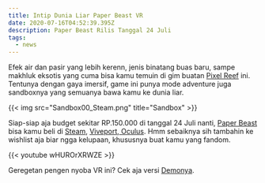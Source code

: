 ```yaml
---
title: Intip Dunia Liar Paper Beast VR
date: 2020-07-16T04:52:39.395Z
description: Paper Beast Rilis Tanggal 24 Juli
tags:
  - news
---
```

Efek air dan pasir yang lebih kerenn, jenis binatang buas baru, sampe makhluk eksotis yang cuma bisa kamu temuin di gim buatan [Pixel Reef](https://www.pixelreef.fr/) ini. Tentunya dengan gaya imersif, game ini punya mode adventure juga sandboxnya yang semuanya bawa kamu ke dunia liar.

{{< img src="Sandbox00_Steam.png" title="Sandbox" >}}

Siap-siap aja budget sekitar RP.150.000 di tanggal 24 Juli nanti, [Paper Beast](https://www.pixelreef.fr/paper-beast/) bisa kamu beli di [Steam](https://store.steampowered.com/app/1232570/Paper_Beast/), [Viveport](https://www.viveport.com/f3781632-e9ac-45aa-922d-d1cbebee09d9),[ Oculus](https://www.oculus.com/experiences/rift/3084782771571768/?utm_source=rakuten&utm_medium=affiliate&utm_campaign=TnL5HPStwNw). Hmm sebaiknya sih tambahin ke wishlist aja biar ngga kelupaan, khususnya buat kamu yang fandom.

{{< youtube wHUROrXRWZE >}}

 Geregetan pengen nyoba VR ini? Cek aja versi [Demonya](https://store.steampowered.com/app/1232570/Paper_Beast/).